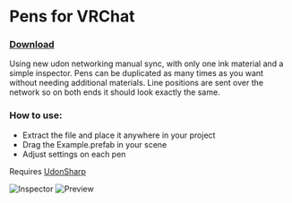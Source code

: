 # Pens for VRChat
### [Download](https://github.com/z3y/vertex-color-pens/archive/refs/heads/main.zip)

Using new udon networking manual sync, with only one ink material and a simple inspector. Pens can be duplicated as many times as you want without needing additional materials. Line positions are sent over the network so on both ends it should look exactly the same.


### How to use:
- Extract the file and place it anywhere in your project
- Drag the Example.prefab in your scene
- Adjust settings on each pen

Requires [UdonSharp](https://github.com/MerlinVR/UdonSharp)

![Inspector](https://user-images.githubusercontent.com/33181641/130598275-847a7251-2c02-4816-9270-1613d6cbd75b.png)
![Preview](https://i.imgur.com/CvJOy5f.png)

